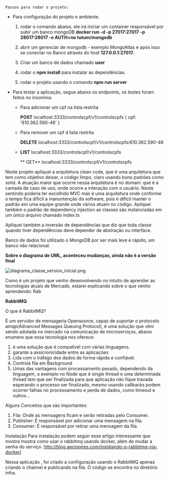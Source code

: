 `` Passos para rodar o projeto: ``

 - Para configuração do projeto e ambiente.

      1. rodar o comando abaixo, ele irá iniciar um container responsável por subir um banco mongoDB
      **docker run -d -p 27017:27017 -p 28017:28017 -e AUTH=no tutum/mongodb**

      2.  abrir um gerenciar de mongodb - exemplo MongoAtlas e após isso se conectar no Banco através do host **127.0.0.1:27017.**

      3. Criar um banco de dados chamado **user**

      4. rodar o **npm install** para instalar as dependências.

      5. rodar o projeto usando o comando **npm run server**

 - Para testar a aplicação, segue abaixo os endpoints, os testes foram feitos no insomnia:

    - Para adicionar um cpf na lista restrita 
        
      **POST** localhost:3333/controlscpf/v1/controlscpfs 
          {
            cpf: '610.362.590-48'
          }

    - Para remover um cpf d lista restrita    
        
      **DELETE** localhost:3333/controlscpf/v1/controlscpfs/610.362.590-48
    
    - **LIST** localhost:3333/controlscpf/v1/controlscpfs 
        
      ** GET** localhost:3333/controlscpf/v1/controlscpfs 


Neste projeto apliquei a arquitetura clean code, que é uma arquitetura que tem como objetivo deixar, o código limpo,
claro usando bons padrões como solid. A atuação maior que ocorre nessa arquitetura é no domain: que é a camada de caso de uso, 
onde ocorre a interação com o usuário. Neste sentindo poderia ter escolhido MVC más é uma arquitetura
onde conforme o tempo fica dificil a manuntenção do software, pois é dificil manter o padrão
em uma equipe grande onde vários atuam no código. Apliquei também o padrão de dependency injection as classes
são instanciadas em um único arquivo chamado index.ts

Apliquei também a inversão de dependências que diz que toda classe quando tiver dependências deve depender 
de abstração ou interface.

Banco de dados foi utilizado o MongoDB por ser mais leve e rápido, um banco não relacional.




**Sobre o diagrama de UML, aconteceu mudanças, ainda não é a versão final**

![diagrama_classe_version_inicial png](https://user-images.githubusercontent.com/12539016/130900566-266d23ee-501d-4d5a-ae0b-c75afc8149a0.png)



Como é um projeto que venho desenvolvendo  no intuito de aprender as tecnologias atuais de Mercado, estarei explicando sobre o que venho aprendendo: Rab


**RabbitMQ**

O que é RabbitMQ?

É um servidor de mensageria Opensource, capaz de suportar o protocolo amqp(Advanced Messages Queuing Protocol), é uma solução que vêm sendo adotada no mercado na comunicação de microserviços,  abaixo enumero que essa tecnologia nos oferece: 
1. é uma solução que é compativel com várias linguagens.
2. garante a assicronicidade entre as aplicações
3. Lida com o tráfego dos dados de forma rápida e confiável. 
4. Controla fila em Background
5. Umas das vantagens com processamento pesado, dependendo da linguagem, a exemplo no Node que é single thread  e uma determinada thread tem que ser finalizada para que aplicação não fique travada esperando o processo ser finalizado, mesmo usando callbacks podem ocorrer falhas no processamento e perda de dados, como timeout e outros...

Alguns Conceitos que são importantes: 

1. Fila: Onde as mensagens ficam e serão retiradas pelo Consumer.
2. Publisher: É responsável por adicionar uma mensagem na fila.
3. Consumer: É responsável por retirar uma mensagem da fila.

Instalação 
Para instalação podem seguir esse artigo interessante que mostra mostra como usar o rabbitmq usando docker, além de mudar a senha do serviço.
http://blog.aeciopires.com/instalando-o-rabbitmq-via-docker/


Nessa aplicação , foi criado a configuração usando o RabbitMQ apenas criando o channel e publicando na fila. O código se encontra no diretório infra.










